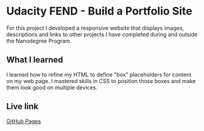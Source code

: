 # Udacity FEND - Build a Portfolio Site
For this project I developed a responsive website that displays images, descriptions and links to other projects I have completed during and outside the Nanodegree Program.

## What I learned
I learned how to refine my HTML to define "box" placeholders for content on my web page. I mastered skills in CSS to position those boxes and make them look good on multiple devices.

## Live link
[GitHub Pages](http://mlhaus.github.io/Udacity-Portfolio)